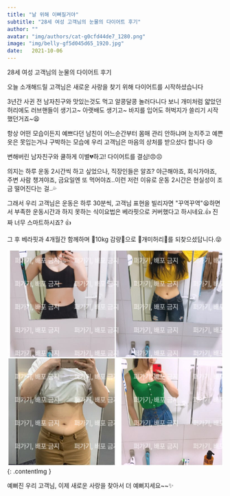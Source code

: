 ```yaml
---
title: "날 위해 이뻐질거야"
subtitle: "28세 여성 고객님의 눈물의 다이어트 후기"
author: ""
avatar: "img/authors/cat-g0cfd44de7_1280.png"
image: "img/belly-gf5d045d65_1920.jpg"
date:   2021-10-06
---
```

28세 여성 고객님의 눈물의 다이어트 후기

오늘 소개해드릴 고객님은 새로운 사랑을 찾기 위해 다이어트를 시작하셨습니다

3년간 사귄 전 남자친구와 맛있는것도 먹고 알콩달콩 놀러다니다 보니 개미처럼 얇았던 허리에도 러브핸들이 생기고~ 아랫배도 생기고~ 바지를 입어도 허벅지가 쓸리기 시작했던거죠~😫

항상 어떤 모습이든지 예쁘다던 남친이 어느순간부터 몸매 관리 안하냐며 눈치주고 예쁜옷은 못입는거냐 구박하는 모습에 우리 고객님은 마음의 상처를 받으셨다 합니다 😢

변해버린 남자친구와 쿨하게 이별💔하고! 다이어트를 결심!😠😣

의지는 하루 운동 2시간씩 하고 싶었으나, 직장인들은 알죠? 야근해야죠, 회식가야죠, 주변 사람 챙겨야죠, 금요일엔 또 먹어야죠..이런 저런 이유로 운동 2시간은 현실성이 조금 떨어진다는 걸..💦

그래서 우리 고객님은 운동은 하루 30분씩, 고객님 표현을 빌리자면 "꾸역꾸역"😫하면서 부족한 운동시간과 하지 못하는 식이요법은 베라핏으로 커버했다고 하시네요.👍 진짜 너무 스마트하시죠? 👍

그 후 베라핏과 4개월간 함께하며 🎉10kg 감량🎉으로 💖개미허리💖를 되찾으셨답니다.😝 

![image](img/review3_1.jpg){: .contentImg }

예뻐진 우리 고객님, 이제 새로운 사랑을 찾아서 더 예뻐지세요~~✨
